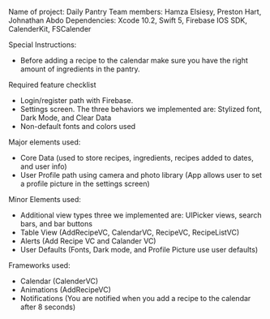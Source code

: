 Name of project: Daily Pantry
Team members: Hamza Elsiesy, Preston Hart, Johnathan Abdo
Dependencies: Xcode 10.2, Swift 5, Firebase IOS SDK, CalenderKit, FSCalender
 
Special Instructions:
- Before adding a recipe to the calendar make sure you have the right amount of ingredients in the pantry.
 
Required feature checklist
- Login/register path with Firebase.
- Settings screen. The three behaviors we implemented are: Stylized font, Dark Mode, and Clear Data
- Non-default fonts and colors used
 
 
Major elements used:
- Core Data (used to store recipes, ingredients, recipes added to dates, and user info)
- User Profile path using camera and photo library (App allows user to set a profile picture in the settings screen)

Minor Elements used:
 
- Additional view types three we implemented are: UIPicker views, search bars, and bar buttons
- Table View (AddRecipeVC, CalendarVC, RecipeVC, RecipeListVC) 
- Alerts (Add Recipe VC and Calander VC)
- User Defaults (Fonts, Dark mode, and Profile Picture use user defaults) 

Frameworks used:
- Calendar (CalenderVC)
- Animations (AddRecipeVC)
- Notifications (You are notified when you add a recipe to the calendar after 8 seconds)
